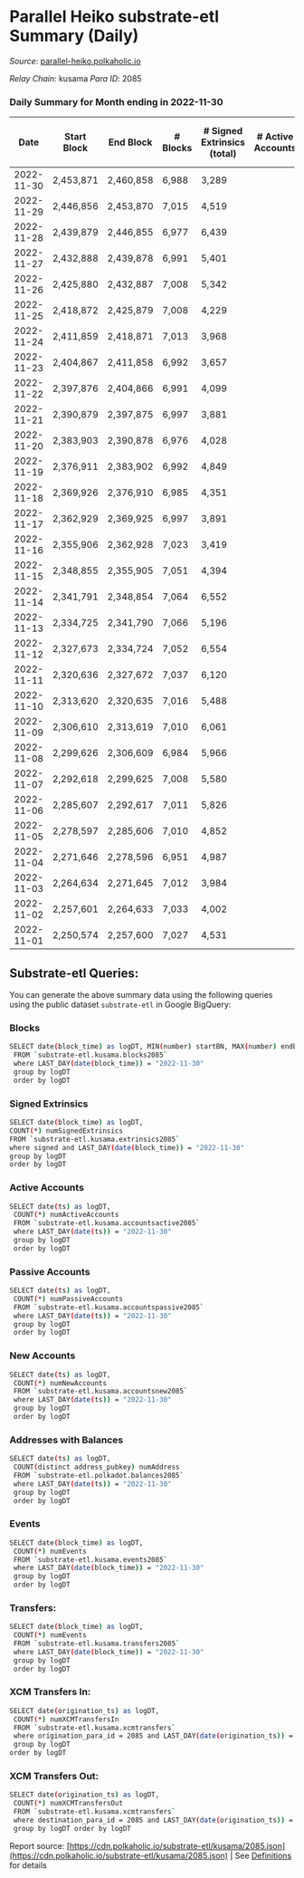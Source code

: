 # Parallel Heiko substrate-etl Summary (Daily)

_Source_: [parallel-heiko.polkaholic.io](https://parallel-heiko.polkaholic.io)

*Relay Chain*: kusama
*Para ID*: 2085



### Daily Summary for Month ending in 2022-11-30


| Date | Start Block | End Block | # Blocks | # Signed Extrinsics (total) | # Active Accounts | # Passive | # New | # Addresses with Balances | # Events | # Transfers | # XCM Transfers In | # XCM Transfers Out | Issues | 
| ---- | ----------- | --------- | -------- | --------------------------- | ----------------- | --------- | ----- | ------------------------- | -------- | ----------- | ------------------ | ------------------- | ------ |
| 2022-11-30 | 2,453,871 | 2,460,858 | 6,988 | 3,289 |  |  |  | 23,597 | 35,967 | 1,092  | 64 ($21,094.69) | 77 ($29,590.24) |  |
| 2022-11-29 | 2,446,856 | 2,453,870 | 7,015 | 4,519 |  |  |  | 23,587 | 41,186 | 880  | 61 ($18,367.74) | 63 ($15,175.99) |  |
| 2022-11-28 | 2,439,879 | 2,446,855 | 6,977 | 6,439 |  |  |  | 23,574 | 52,156 | 1,304  | 75 ($16,195.06) | 94 ($33,508.27) |  |
| 2022-11-27 | 2,432,888 | 2,439,878 | 6,991 | 5,401 |  |  |  | 23,657 | 46,585 | 1,197  | 97 ($47,451.22) | 91 ($14,781.30) |  |
| 2022-11-26 | 2,425,880 | 2,432,887 | 7,008 | 5,342 |  |  |  | 23,654 | 45,040 | 931  | 58 ($13,531.90) | 47 ($39,413.61) |  |
| 2022-11-25 | 2,418,872 | 2,425,879 | 7,008 | 4,229 |  |  |  | 23,649 | 38,980 | 778  | 42 ($15,131.16) | 33 ($4,415.26) |  |
| 2022-11-24 | 2,411,859 | 2,418,871 | 7,013 | 3,968 |  |  |  | 23,642 | 38,629 | 1,024  | 101 ($85,380.15) | 76 ($11,871.75) |  |
| 2022-11-23 | 2,404,867 | 2,411,858 | 6,992 | 3,657 |  |  |  |  | 35,895 | 754  | 46 ($14,146.31) | 61 ($366,845.53) |  |
| 2022-11-22 | 2,397,876 | 2,404,866 | 6,991 | 4,099 |  |  |  |  | 39,058 | 977  | 88 ($17,322.28) | 107 ($43,384.28) |  |
| 2022-11-21 | 2,390,879 | 2,397,875 | 6,997 | 3,881 |  |  |  | 23,625 | 36,839 | 577  | 33 ($4,715.07) | 44 ($9,189.88) |  |
| 2022-11-20 | 2,383,903 | 2,390,878 | 6,976 | 4,028 |  |  |  |  | 38,425 | 985  | 52 ($27,910.91) | 63 ($27,931.44) |  |
| 2022-11-19 | 2,376,911 | 2,383,902 | 6,992 | 4,849 |  |  |  | 23,621 | 41,383 | 598  | 42 ($94,080.28) | 49 ($24,869.69) |  |
| 2022-11-18 | 2,369,926 | 2,376,910 | 6,985 | 4,351 |  |  |  | 23,619 | 39,397 | 693  | 51 ($40,059.92) | 45 ($5,820.66) |  |
| 2022-11-17 | 2,362,929 | 2,369,925 | 6,997 | 3,891 |  |  |  | 23,615 | 37,226 | 753  | 60 ($12,550.12) | 56 ($21,659.15) |  |
| 2022-11-16 | 2,355,906 | 2,362,928 | 7,023 | 3,419 |  |  |  | 23,611 | 35,081 | 684  | 50 ($46,451.65) | 43 ($7,260.93) |  |
| 2022-11-15 | 2,348,855 | 2,355,905 | 7,051 | 4,394 |  |  |  | 23,608 | 39,805 | 718  | 51 ($45,849.28) | 50 ($6,742.62) |  |
| 2022-11-14 | 2,341,791 | 2,348,854 | 7,064 | 6,552 |  |  |  |  | 51,775 | 915  | 78 ($16,485.77) | 68 ($37,644.75) |  |
| 2022-11-13 | 2,334,725 | 2,341,790 | 7,066 | 5,196 |  |  |  |  | 44,913 | 927  | 65 ($15,277.14) | 59 ($39,649.01) |  |
| 2022-11-12 | 2,327,673 | 2,334,724 | 7,052 | 6,554 |  |  |  |  | 51,740 | 1,052  | 84 ($17,321.91) | 99 ($74,545.38) |  |
| 2022-11-11 | 2,320,636 | 2,327,672 | 7,037 | 6,120 |  |  |  |  | 50,021 | 1,144  | 122 ($39,486.67) | 123 ($57,097.84) |  |
| 2022-11-10 | 2,313,620 | 2,320,635 | 7,016 | 5,488 |  |  |  |  | 48,644 | 1,738  | 214 ($108,254.36) | 202 ($85,052.64) |  |
| 2022-11-09 | 2,306,610 | 2,313,619 | 7,010 | 6,061 |  |  |  | 23,554 | 53,220 | 2,087  | 263 ($97,654.50) | 326 ($168,859.15) |  |
| 2022-11-08 | 2,299,626 | 2,306,609 | 6,984 | 5,966 |  |  |  |  | 49,702 | 1,345  | 92 ($36,304.19) | 111 ($41,669.11) |  |
| 2022-11-07 | 2,292,618 | 2,299,625 | 7,008 | 5,580 |  |  |  |  | 47,664 | 1,312  | 104 ($33,215.31) | 108 ($102,319.17) |  |
| 2022-11-06 | 2,285,607 | 2,292,617 | 7,011 | 5,826 |  |  |  |  | 49,406 | 1,346  | 93 ($31,390.94) | 93 ($14,476.90) |  |
| 2022-11-05 | 2,278,597 | 2,285,606 | 7,010 | 4,852 |  |  |  | 23,328 | 45,085 | 1,484  | 119 ($326,742.39) | 110 ($207,126.60) |  |
| 2022-11-04 | 2,271,646 | 2,278,596 | 6,951 | 4,987 |  |  |  |  | 48,182 | 2,313  | 182 ($41,200.99) | 143 ($22,917.95) |  |
| 2022-11-03 | 2,264,634 | 2,271,645 | 7,012 | 3,984 |  |  |  | 23,196 | 40,953 | 1,411  | 100 ($28,455.48) | 82 ($7,861.77) |  |
| 2022-11-02 | 2,257,601 | 2,264,633 | 7,033 | 4,002 |  |  |  |  | 45,035 | 2,227  | 114 ($111,474.96) | 112 ($34,620.08) |  |
| 2022-11-01 | 2,250,574 | 2,257,600 | 7,027 | 4,531 |  |  |  | 23,740 | 51,628 | 2,978  | 89 ($100,197.01) | 73 ($21,191.77) |  |

## Substrate-etl Queries:
You can generate the above summary data using the following queries using the public dataset `substrate-etl` in Google BigQuery:

### Blocks
```bash
SELECT date(block_time) as logDT, MIN(number) startBN, MAX(number) endBN, COUNT(*) numBlocks 
 FROM `substrate-etl.kusama.blocks2085`  
 where LAST_DAY(date(block_time)) = "2022-11-30" 
 group by logDT 
 order by logDT
```

### Signed Extrinsics
```bash
SELECT date(block_time) as logDT, 
COUNT(*) numSignedExtrinsics 
FROM `substrate-etl.kusama.extrinsics2085`  
where signed and LAST_DAY(date(block_time)) = "2022-11-30" 
group by logDT 
order by logDT
```

### Active Accounts
```bash
SELECT date(ts) as logDT, 
 COUNT(*) numActiveAccounts 
 FROM `substrate-etl.kusama.accountsactive2085` 
 where LAST_DAY(date(ts)) = "2022-11-30" 
 group by logDT 
 order by logDT
```

### Passive Accounts
```bash
SELECT date(ts) as logDT, 
 COUNT(*) numPassiveAccounts 
 FROM `substrate-etl.kusama.accountspassive2085` 
 where LAST_DAY(date(ts)) = "2022-11-30" 
 group by logDT 
 order by logDT
```

### New Accounts
```bash
SELECT date(ts) as logDT, 
 COUNT(*) numNewAccounts 
 FROM `substrate-etl.kusama.accountsnew2085` 
 where LAST_DAY(date(ts)) = "2022-11-30" 
 group by logDT
 order by logDT
```

### Addresses with Balances
```bash
SELECT date(ts) as logDT,
 COUNT(distinct address_pubkey) numAddress 
 FROM `substrate-etl.polkadot.balances2085` 
 where LAST_DAY(date(ts)) = "2022-11-30" 
 group by logDT 
 order by logDT
```

### Events
```bash
SELECT date(block_time) as logDT, 
 COUNT(*) numEvents 
 FROM `substrate-etl.kusama.events2085` 
 where LAST_DAY(date(block_time)) = "2022-11-30" 
 group by logDT 
 order by logDT
```

### Transfers:
```bash
SELECT date(block_time) as logDT, 
 COUNT(*) numEvents 
 FROM `substrate-etl.kusama.transfers2085` 
 where LAST_DAY(date(block_time)) = "2022-11-30" 
 group by logDT 
 order by logDT
```

### XCM Transfers In:
```bash
SELECT date(origination_ts) as logDT, 
 COUNT(*) numXCMTransfersIn 
 FROM `substrate-etl.kusama.xcmtransfers` 
 where origination_para_id = 2085 and LAST_DAY(date(origination_ts)) = "2022-11-30" 
 group by logDT 
order by logDT
```

### XCM Transfers Out:
```bash
SELECT date(origination_ts) as logDT, 
 COUNT(*) numXCMTransfersOut 
 FROM `substrate-etl.kusama.xcmtransfers` 
 where destination_para_id = 2085 and LAST_DAY(date(origination_ts)) = "2022-11-30" 
 group by logDT order by logDT
```


Report source: [https://cdn.polkaholic.io/substrate-etl/kusama/2085.json](https://cdn.polkaholic.io/substrate-etl/kusama/2085.json) | See [Definitions](/DEFINITIONS.md) for details
